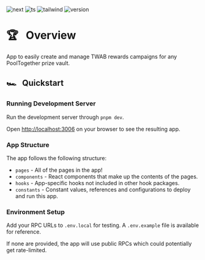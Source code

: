 

![next](https://img.shields.io/static/v1?label&logo=nextdotjs&logoColor=white&message=Next.js&color=black)
![ts](https://img.shields.io/badge/typescript-%23007ACC.svg?style=flat&logo=typescript&logoColor=white)
![tailwind](https://img.shields.io/static/v1?label&logo=tailwindcss&logoColor=white&message=tailwind&color=38B2AC)
![version](https://img.shields.io/github/package-json/v/GenerationSoftware/pooltogether-client-monorepo?filename=apps%2Frewards-builder%2Fpackage.json&color=brightgreen)

# 🏆 &nbsp; Overview

App to easily create and manage TWAB rewards campaigns for any PoolTogether prize vault.

## 🏎️ &nbsp; Quickstart

### Running Development Server

Run the development server through `pnpm dev`.

Open [http://localhost:3006](http://localhost:3006) on your browser to see the resulting app.

### App Structure

The app follows the following structure:

- `pages` - All of the pages in the app!
- `components` - React components that make up the contents of the pages.
- `hooks` - App-specific hooks not included in other hook packages.
- `constants` - Constant values, references and configurations to deploy and run this app.

### Environment Setup

Add your RPC URLs to `.env.local` for testing. A `.env.example` file is available for reference.

If none are provided, the app will use public RPCs which could potentially get rate-limited.
